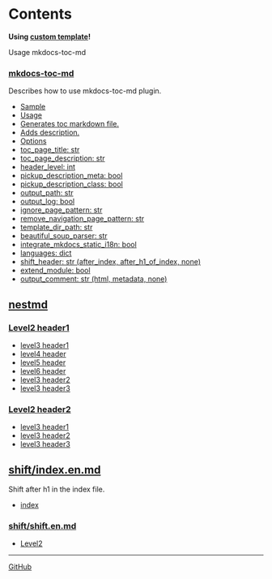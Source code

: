 <!-- ====================== TOC ====================== -->
<!-- Generated by mkdocs-toc-md plugin -->
<!-- ================================================= -->



# Contents

**Using [custom template](https://github.com/try0/mkdocs-toc-md/blob/main/sample/custom_template/toc.md.j2)!**  

Usage mkdocs-toc-md

### [mkdocs-toc-md](mkdocs-toc-md.en.md#mkdocs-toc-md)
Describes how to use mkdocs-toc-md plugin.

* [Sample](mkdocs-toc-md.en.md#sample)
* [Usage](mkdocs-toc-md.en.md#usage)
* [Generates toc markdown file.](mkdocs-toc-md.en.md#generates-toc-markdown-file)
* [Adds description.](mkdocs-toc-md.en.md#adds-description)
* [Options](mkdocs-toc-md.en.md#options)
* [toc_page_title: str](mkdocs-toc-md.en.md#toc_page_title-str)
* [toc_page_description: str](mkdocs-toc-md.en.md#toc_page_description-str)
* [header_level: int](mkdocs-toc-md.en.md#header_level-int)
* [pickup_description_meta: bool](mkdocs-toc-md.en.md#pickup_description_meta-bool)
* [pickup_description_class: bool](mkdocs-toc-md.en.md#pickup_description_class-bool)
* [output_path: str](mkdocs-toc-md.en.md#output_path-str)
* [output_log: bool](mkdocs-toc-md.en.md#output_log-bool)
* [ignore_page_pattern: str](mkdocs-toc-md.en.md#ignore_page_pattern-str)
* [remove_navigation_page_pattern: str](mkdocs-toc-md.en.md#remove_navigation_page_pattern-str)
* [template_dir_path: str](mkdocs-toc-md.en.md#template_dir_path-str)
* [beautiful_soup_parser: str](mkdocs-toc-md.en.md#beautiful_soup_parser-str)
* [integrate_mkdocs_static_i18n: bool](mkdocs-toc-md.en.md#integrate_mkdocs_static_i18n-bool)
* [languages: dict](mkdocs-toc-md.en.md#languages-dict)
* [shift_header: str (after_index, after_h1_of_index, none)](mkdocs-toc-md.en.md#shift_header-str-after_index-after_h1_of_index-none)
* [extend_module: bool](mkdocs-toc-md.en.md#extend_module-bool)
* [output_comment: str (html, metadata, none)](mkdocs-toc-md.en.md#output_comment-str-html-metadata-none)
## [nestmd](nestfolder/nest.md#nestmd)
### [Level2 header1](nestfolder/nest.md#level2-header1)
* [level3 header1](nestfolder/nest.md#level3-header1)
* [level4 header](nestfolder/nest.md#level4-header)
* [level5 header](nestfolder/nest.md#level5-header)
* [level6 header](nestfolder/nest.md#level6-header)
* [level3 header2](nestfolder/nest.md#level3-header2)
* [level3 header3](nestfolder/nest.md#level3-header3)
### [Level2 header2](nestfolder/nest.md#level2-header2)
* [level3 header1](nestfolder/nest.md#level3-header1_1)
* [level3 header2](nestfolder/nest.md#level3-header2_1)
* [level3 header3](nestfolder/nest.md#level3-header3_1)
## [shift/index.en.md](shift/index.en.md#shiftindexenmd)
Shift after h1 in the index file.

* [index](shift/index.en.md#index)
### [shift/shift.en.md](shift/shift.en.md#shiftshiftenmd)
* [Level2](shift/shift.en.md#level2)


---

[GitHub](https://github.com/try0/mkdocs-toc-md)